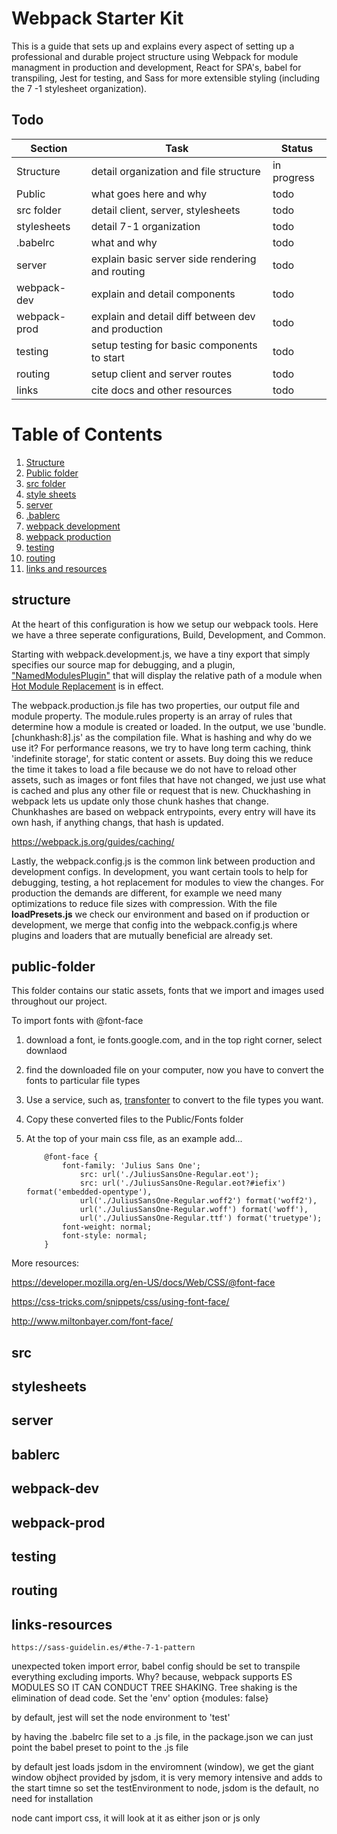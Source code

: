 # Webpack Starter Kit

This is a guide that sets up and explains every aspect of setting up a professional and durable project structure using Webpack for module managment in production and development, React for SPA's, babel for transpiling, Jest for testing, and Sass for more extensible styling (including the 7 -1 stylesheet organization).

## Todo

| Section     | Task    | Status |
|-------------|---------|--------|
| Structure   | detail organization and file structure | in progress |
| Public      | what goes here and why | todo |
| src folder  | detail client, server, stylesheets | todo |
| stylesheets | detail 7-1 organization | todo |
| .babelrc    | what and why | todo |
| server      | explain basic server side rendering and routing | todo |
| webpack-dev | explain and detail components | todo |
| webpack-prod| explain and detail diff between dev and production | todo |
| testing     | setup testing for basic components to start | todo |
| routing     | setup client and server routes | todo |
| links       | cite docs and other resources | todo |


# Table of Contents

1. [Structure](#structure)
2. [Public folder](#public-folder)
3. [src folder](#src)
4. [style sheets](#stylesheets)
5. [server](#server)
6. [.bablerc](#bablerc)
7. [webpack development](#webpack-dev)
8. [webpack production](#webpack-prod)
9. [testing](#testing)
10. [routing](#routing)
11. [links and resources](#links-resources)





## structure

At the heart of this configuration is how we setup our webpack tools. Here we have a three seperate configurations, Build, Development, and Common. 

Starting with webpack.development.js, we have a tiny export that simply specifies our source map for debugging, and a plugin, ["NamedModulesPlugin"](https://webpack.js.org/plugins/named-modules-plugin/) that will display the relative path of a module when [Hot Module Replacement](https://webpack.js.org/guides/hot-module-replacement/) is in effect.

The webpack.production.js file has two properties, our output file and module property. The module.rules property is an array of rules that determine how a module is created or loaded. In the output, we use 'bundle.[chunkhash:8].js' as the compilation file. What is hashing and why do we use it? For performance reasons, we try to have long term caching, think 'indefinite storage', for static content or assets. Buy doing this we reduce the time it takes to load a file because we do not have to reload other assets, such as images or font files that have not changed, we just use what is cached and plus any other file or request that is new. Chuckhashing in webpack lets us update only those chunk hashes that change. Chunkhashes are based on webpack entrypoints, every entry will have its own hash, if anything changs, that hash is updated.

https://webpack.js.org/guides/caching/

Lastly, the webpack.config.js is the common link between production and development configs. In development, you want certain tools to help for debugging, testing, a hot replacement for modules to view the changes. For production the demands are different, for example we need many optimizations to reduce file sizes with compression. With the file __loadPresets.js__ we check our environment and based on if production or development, we merge that config into the webpack.config.js where plugins and loaders that are mutually beneficial are already set. 

## public-folder

This folder contains our static assets, fonts that we import and images used throughout our project. 

To import fonts with @font-face

1. download a font, ie fonts.google.com, and in the top right corner, select downlaod
2. find the downloaded file on your computer, now you have to convert the fonts
    to particular file types
3. Use a service, such as, [transfonter](https://transfonter.org/) to convert to the file types
    you want.
4. Copy these converted files to the Public/Fonts folder
5. At the top of your main css file, as an example add...

    ```
        @font-face {
            font-family: 'Julius Sans One';
                src: url('./JuliusSansOne-Regular.eot');
                src: url('./JuliusSansOne-Regular.eot?#iefix') format('embedded-opentype'),
                url('./JuliusSansOne-Regular.woff2') format('woff2'),
                url('./JuliusSansOne-Regular.woff') format('woff'),
                url('./JuliusSansOne-Regular.ttf') format('truetype');
            font-weight: normal;
            font-style: normal;
        }
    ```
More resources:

https://developer.mozilla.org/en-US/docs/Web/CSS/@font-face

https://css-tricks.com/snippets/css/using-font-face/

http://www.miltonbayer.com/font-face/

## src

## stylesheets

## server

## bablerc

## webpack-dev

## webpack-prod

## testing

## routing

## links-resources
    
    https://sass-guidelin.es/#the-7-1-pattern

unexpected token import error, babel config should be set to transpile everything 
excluding imports. Why? because, webpack supports ES MODULES SO IT CAN CONDUCT TREE SHAKING. Tree 
shaking is the elimination of dead code. Set the 'env' option {modules: false}

by default, jest will set the node environment to 'test'

by having the .babelrc file set to a .js file, in the package.json we can just 
point the babel preset to point to the .js file

by default jest loads jsdom in the enviromnent (window), we get the giant window objhect
provided by jsdom, it is very memory intensive and adds to the start timne
so set the testEnvironment to node, jsdom is the default, no need for installation


node cant import css, it will look at it as either json or js only
